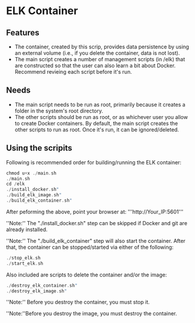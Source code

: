 # ELK Container

## Features

* The container, created by this scrip, provides data persistence by using an external volume (i.e., if you delete the container, data is not lost).
* The main script creates a number of management scripts (in /elk) that are constructed so that the user can also learn a bit about Docker.  Recommend revieing each script before it's run.

## Needs

* The main script needs to be run as root, primarily because it creates a folder in the system's root directory.  
* The other scripts should be run as root, or as whichever user you allow to create Docker containers.  By default, the main script creates the other scripts to run as root.  Once it's run, it can be ignored/deleted.

## Using the scripits

Following is recommended order for building/running the ELK container:
```c
chmod u+x ./main.sh
./main.sh
cd /elk
./install_docker.sh"
./build_elk_image.sh"
./build_elk_container.sh"
```

After peforming the above, point your browser at: '''http://Your_IP:5601'''

''Note:'' The "./install_docker.sh" step can be skipped if Docker and git are already installed.

''Note:'' The "./build_elk_container" step will also start the container.  After that, the container can be stopped/started via either of the following:
```c
./stop_elk.sh
./start_elk.sh
```

Also included are scripts to delete the container and/or the image:
```c
./destroy_elk_container.sh"
./destroy_elk_image.sh"
```

''Note:'' Before you destroy the container, you must stop it.

''Note:''Before you destroy the image, you must destroy the container.
